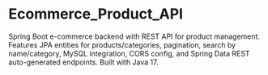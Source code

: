 # Ecommerce_Product_API
Spring Boot e-commerce backend with REST API for product management. Features JPA entities for products/categories, pagination, search by name/category, MySQL integration, CORS config, and Spring Data REST auto-generated endpoints. Built with Java 17.
